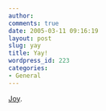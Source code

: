 ```yaml
---
author:
comments: true
date: 2005-03-11 09:16:19
layout: post
slug: yay
title: Yay!
wordpress_id: 223
categories:
- General
---
```


[Joy](http://www.wandg.com/).

